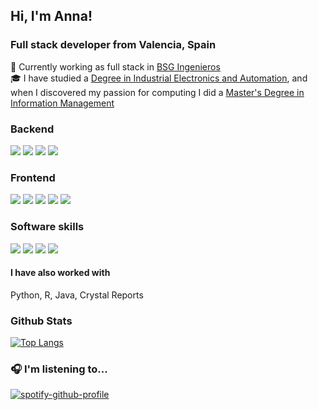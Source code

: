 <h2>Hi, I'm Anna!</h2>
<h3>Full stack developer from Valencia, Spain </h3>

:briefcase: Currently working as full stack in <a href="https://www.bsg.es">BSG Ingenieros</a>
<br>:mortar_board: I have studied a <a href="http://www.etsid.upv.es/alumnos/grados/ingenieria-electronica/" target="_blank">Degree in Industrial Electronics and Automation</a>, and when I discovered my passion for computing I did a <a href="http://mugi.webs.upv.es/" target="_blank">Master's Degree in Information Management</a>

### Backend
<img src="https://img.shields.io/badge/php-8892BF?style=for-the-badge&logo=php&logoColor=white"> <img src="https://img.shields.io/badge/MySQL-005C84?style=for-the-badge&logo=mysql&logoColor=white"> <a href="https://www.oscommerce.com/" target="_blank"><img src="https://img.shields.io/badge/oscommerce-white?style=for-the-badge&logo=oscommerce&logoColor=black"></a> <img src="https://img.shields.io/badge/Laravel%208-ff2d20?style=for-the-badge&logo=laravel&logoColor=white">

### Frontend
<img src="https://img.shields.io/badge/HTML-E34F26?style=for-the-badge&logo=html5&logoColor=white"> <img src="https://img.shields.io/badge/CSS-1572B6?style=for-the-badge&logo=css3&logoColor=white"> <img src="https://img.shields.io/badge/JavaScript-F7DF1E?style=for-the-badge&logo=javascript&logoColor=black">
 <img src="https://img.shields.io/badge/Bootstrap-7952b3?style=for-the-badge&logo=bootstrap&logoColor=white"> <img src="https://img.shields.io/badge/TailwindCSS-F3F3F3?style=for-the-badge&logo=tailwindcss&logoColor=07b6d5">

### Software skills
<img src="https://img.shields.io/badge/linux-185886?style=for-the-badge&logo=linux&logoColor=white"> <img src="https://img.shields.io/badge/CENTOS-black?style=for-the-badge&logo=centos&logoColor=white"> <img src="https://img.shields.io/badge/git-F1502F?style=for-the-badge&logo=git&logoColor=white"> <img src="https://img.shields.io/badge/photoshop-3b3b6d?style=for-the-badge&logo=adobe&logoColor=white">

#### I have also worked with
Python, R, Java, Crystal Reports

### Github Stats
[![Top Langs](https://github-readme-stats.vercel.app/api/top-langs/?username=annavidaltur&layout=compact)](https://github.com/anuraghazra/github-readme-stats)


### 🎧 I'm listening to...
[![spotify-github-profile](https://spotify-github-profile.vercel.app/api/view?uid=abelarda666&cover_image=true&theme=natemoo-re&bar_color=3f803c&bar_color_cover=true)](https://github.com/kittinan/spotify-github-profile)
